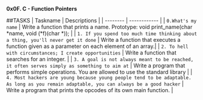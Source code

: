 **0x0F. C - Function Pointers**

##TASKS
| Taskname | Descriptions |
| -------- | ------------ |
| `0.What's my name` | Write a function that prints a name. Prototype: void print_name(char *name, void (*f)(char *)); |
| `1. If you spend too much time thinking about a thing, you'll never get it done` | Write a function that executes a function given as a parameter                                                                                      on each element of an array.|
| `2. To hell with circumstances; I create opportunities` | Write a function that searches for an integer. |
| `3. A goal is not always meant to be reached, it often serves simply as something to aim at` | Write a program that performs simple operations. You are allowed to use the standard library |
| `4. Most hackers are young because young people tend to be adaptable. As long as you remain adaptable, you can always be a good hacker` | Write a program that prints the opcodes of its own main function. |
